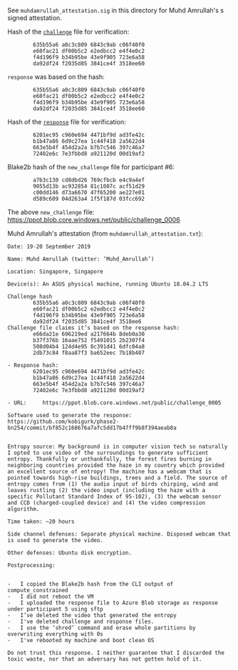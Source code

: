 See `muhdamrullah_attestation.sig` in this directory for Muhd Amrullah's s
signed attestation.

Hash of the [`challenge`](https://ppot.blob.core.windows.net/public/challenge_0005) file for verification:

```
        635b55a6 a0c3c809 6843c9ab c06f40f0
        e60fac21 df00b5c2 e2edbcc2 e4f4e0c2
        f4d196f9 b34b95be 43e9f905 723e6a58
        da92df24 f2035d85 3841ce4f 3518ee60
```

`response` was based on the hash:

```
        635b55a6 a0c3c809 6843c9ab c06f40f0
        e60fac21 df00b5c2 e2edbcc2 e4f4e0c2
        f4d196f9 b34b95be 43e9f905 723e6a58
        da92df24 f2035d85 3841ce4f 3518ee60

```

Hash of the [`response`](https://ppot.blob.core.windows.net/public/response_0005_amrullah) file for verification:

```
        6201ec95 c960e694 4471bf9d ad3fe42c
        b1b47a86 6d9c27ea 1c44f418 2a5622d4
        663e5b4f 454d2a2a b7b7c546 397c46a7
        72402e6c 7e3fbbd8 a921120d 00d19af2
```

Blake2b hash of the `new_challenge` file for participant #6:

```
        a7b3c130 cd8dbd26 769cfbcb e4c9a4ef
        9055d13b ac932854 81c1007c acf51d29
        c00dd146 d73a6670 47f65200 ae227e01
        d589c609 04d263a4 1f5f187d 03fcc692
```

The above `new_challenge` file: https://ppot.blob.core.windows.net/public/challenge_0006

Muhd Amrullah's attestation (from `muhdamrullah_attestation.txt`):

```
Date: 19-20 September 2019

Name: Muhd Amrullah (twitter: ‘Muhd_Amrullah’)

Location: Singapore, Singapore

Device(s): An ASUS physical machine, running Ubuntu 18.04.2 LTS

Challenge hash
        635b55a6 a0c3c809 6843c9ab c06f40f0
        e60fac21 df00b5c2 e2edbcc2 e4f4e0c2
        f4d196f9 b34b95be 43e9f905 723e6a58
        da92df24 f2035d85 3841ce4f 3518ee6
Challenge file claims it’s based on the response hash:
        e66da21e 696219ed a217664b 8deb0a30
        b37f376b 16aae752 f5491015 2b2307f4
        508d04b4 124d4e95 8c391d41 6dfc04a8
        2db73c84 f8aa87f3 ba652eec 7b18b407

- Response hash:
        6201ec95 c960e694 4471bf9d ad3fe42c
        b1b47a86 6d9c27ea 1c44f418 2a5622d4
        663e5b4f 454d2a2a b7b7c546 397c46a7
        72402e6c 7e3fbbd8 a921120d 00d19af2

- URL:     https://ppot.blob.core.windows.net/public/challenge_0005

Software used to generate the response: https://github.com/kobigurk/phase2-bn254/commit/bf852c168676a7afc5dd17b47ff9b8f394aeab8a


Entropy source: My background is in computer vision tech so naturally I opted to use video of the surroundings to generate sufficient entropy. Thankfully or unthankfully, the forest fires burning in neighboring countries provided the haze in my country which provided an excellent source of entropy! The machine has a webcam that is pointed towards high-rise buildings, trees and a field. The source of entropy comes from (1) the audio input of birds chirping, wind and leaves rustling (2) the video input (including the haze with a specific Pollutant Standard Index of 95-102), (3) the webcam sensor and CCD (charged-coupled device) and (4) the video compression algorithm.

Time taken: ~20 hours

Side channel defenses: Separate physical machine. Disposed webcam that is used to generate the video.

Other defenses: Ubuntu disk encryption. 

Postprocessing:


-	I copied the Blake2b hash from the CLI output of compute_constrained
-	I did not reboot the VM
-	I uploaded the response file to Azure Blob storage as response under participant 5 using sftp
-	I’ve deleted the video that generated the entropy
-	I've deleted challenge and response files.
-	I use the ‘shred’ command and erase whole partitions by overwriting everything with 0s
-	I've rebooted my machine and boot clean OS

Do not trust this response. I neither guarantee that I discarded the toxic waste, nor that an adversary has not gotten hold of it. 

```
